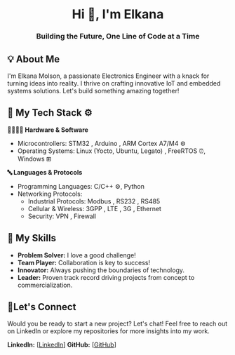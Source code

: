 <h1 align="center"> Hi 👋, I'm Elkana </h1>
<h3 align="center"> Building the Future, One Line of Code at a Time </h3> 

## 💡 About Me 
I'm Elkana Molson, a passionate Electronics Engineer with a knack for turning ideas into reality. I thrive on crafting innovative IoT and embedded systems solutions. Let's build something amazing together! 

## 🦾 My Tech Stack ⚙️

  **🔩👨🏻‍💻 Hardware & Software**
  
  * Microcontrollers: STM32 ️, Arduino , ARM Cortex A7/M4 ⚙️
  * Operating Systems: Linux (Yocto, Ubuntu, Legato) , FreeRTOS ⏰, Windows ⊞
  
  **🔤 Languages & Protocols**
  
  * Programming Languages: C/C++ ️⚙️, Python 
  * Networking Protocols: 
      * Industrial Protocols: Modbus , RS232 , RS485 
      * Cellular & Wireless: 3GPP , LTE , 3G , Ethernet 
      * Security: VPN , Firewall 

## 🧠 My Skills
* **Problem Solver:** I love a good challenge! 
* **Team Player:** Collaboration is key to success! 
* **Innovator:** Always pushing the boundaries of technology. 
* **Leader:** Proven track record driving projects from concept to commercialization. 

## 🤝Let's Connect
Would you be ready to start a new project? Let's chat! Feel free to reach out on LinkedIn or explore my repositories for more insights into my work. 

**LinkedIn:** [[LinkedIn](https://www.linkedin.com/in/elkana-molson/)] 
**GitHub:** [[GitHub](https://github.com/elkanamol)]


<!--

## Elkana Molson: Building the Future, One Line of Code at a Time 

### About Me 
I'm Elkana Molson, a passionate Electronics Engineer with a knack for turning ideas into reality. I thrive on crafting innovative IoT and embedded systems solutions. Let's build something amazing together! 

### My Tech Stack 

* **Microcontrollers:** STM32 ️, Arduino , ARM Cortex A7/M4 ⚙️
* **Operating Systems:** Linux (Yocto, Ubuntu, Legato) , FreeRTOS ⏰, Windows ⊞
* **Programming Languages:** C/C++ ️⚙️, Python 
* **Networking Protocols:**  
    * Industrial Protocols: Modbus , RS232 , RS485 
    * Cellular & Wireless: 3GPP , LTE , 3G , Ethernet 
    * Security: VPN , Firewall 

### My Skills
* **Problem Solver:** I love a good challenge! 
* **Team Player:** Collaboration is key to success! 
* **Innovator:** Always pushing the boundaries of technology. 
* **Leader:** Proven track record in driving projects from concept to commercialization. 

### Let's Connect
Ready to embark on a new project? Let's chat! Feel free to reach out on LinkedIn or explore my repositories for more insights into my work. 

**LinkedIn:** [[LinkedIn](https://www.linkedin.com/in/elkana-molson/)] 
**GitHub:** [[GitHub](https://github.com/elkanamol)] 


<!--
## Elkana Molson: Building the Future, One Line of Code at a Time 🚀

### About Me 
I'm Elkana Molson, a passionate Electronics Engineer with a knack for turning ideas into reality. I thrive on crafting innovative IoT and embedded systems solutions. Let's build something amazing together! 

### My Tech Stack 
#### Microcontrollers
* STM32 🖥️
* Arduino 🤖
* ARM Cortex A7/M4 ⚙️

#### Operating Systems
* Linux (Yocto, Ubuntu, Legato) 🐧
* FreeRTOS ⏰💻
* Windows ⊞

#### Programming Languages
* C/C++ 🛠️⚙️
* Python 🐍

#### Networking Protocols
* **Industrial Protocols:** Modbus 🔄, RS232 🔌, RS485 📡
* **Cellular & Wireless:** 3GPP 🌐, LTE 📶, 3G 🌐, Ethernet 🔌
* **Security:** VPN 🔒, Firewall 🧱

### My Skills
* **Problem Solver:** I love a good challenge! 🧩
* **Team Player:** Collaboration is key to success! 🤝
* **Innovator:** Always pushing the boundaries of technology. 🚀
* **Leader:** Proven track record in driving projects from concept to commercialization. 💪

### Let's Connect
Ready to embark on a new project? 
Let's chat! 
Feel free to reach out on LinkedIn or explore my repositories for more insights into my work. 

**LinkedIn:** [[LinkedIn](https://www.linkedin.com/in/elkana-molson/)] 
**GitHub:** [[GitHub](https://github.com/elkanamol)] 

<!--
**elkanamol/elkanamol** is a ✨ _special_ ✨ repository because its `README.md` (this file) appears on your GitHub profile.

Here are some ideas to get you started:

- 🔭 I’m currently working on ...
- 🌱 I’m currently learning ...
- 👯 I’m looking to collaborate on ...
- 🤔 I’m looking for help with ...
- 💬 Ask me about ...
- 📫 How to reach me: ...
- 😄 Pronouns: ...
- ⚡ Fun fact: ...
-->
